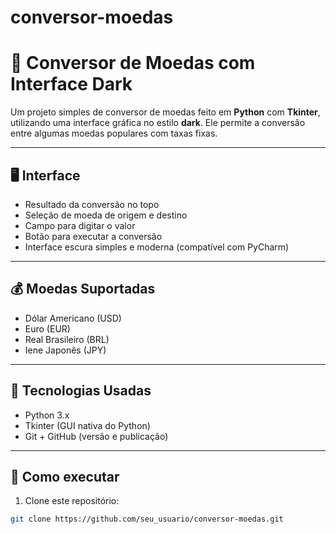 # conversor-moedas
# 💱 Conversor de Moedas com Interface Dark

Um projeto simples de conversor de moedas feito em **Python** com **Tkinter**, utilizando uma interface gráfica no estilo **dark**. Ele permite a conversão entre algumas moedas populares com taxas fixas.

---

## 🖥️ Interface

- Resultado da conversão no topo
- Seleção de moeda de origem e destino
- Campo para digitar o valor
- Botão para executar a conversão
- Interface escura simples e moderna (compatível com PyCharm)

---

## 💰 Moedas Suportadas

- Dólar Americano (USD)
- Euro (EUR)
- Real Brasileiro (BRL)
- Iene Japonês (JPY)

---

## 🧠 Tecnologias Usadas

- Python 3.x
- Tkinter (GUI nativa do Python)
- Git + GitHub (versão e publicação)

---

## 🚀 Como executar

1. Clone este repositório:

```bash
git clone https://github.com/seu_usuario/conversor-moedas.git

